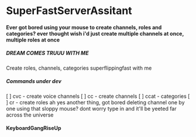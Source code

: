 # SuperFastServerAssitant 
#### Ever got bored using your mouse to create channels, roles and categories? ever thought wish i'd just create multiple channels at once, multiple roles at once<br>
##### DREAM COMES TRUUU WITH ME
Create roles, channels, categories superflippingfast with me
##### Commands under dev

[ ] cvc - create voice channels
[ ] cc - create channels
[ ] ccat - categories
[ ] cr - create roles
ah yes another thing, got bored deleting channel one by one using that sloppy mouse? dont worry type in and it'll be yeeted far across the universe
#### KeyboardGangRiseUp